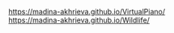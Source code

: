 https://madina-akhrieva.github.io/VirtualPiano/    
https://madina-akhrieva.github.io/Wildlife/   

